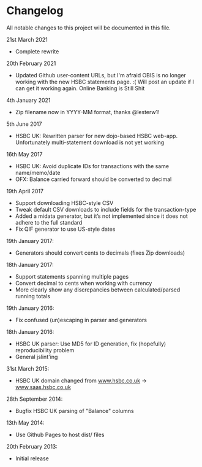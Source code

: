 # Changelog

All notable changes to this project will be documented in this file.

21st March 2021

- Complete rewrite

20th February 2021

- Updated Github user-content URLs, but I'm afraid OBIS is no longer working with the new HSBC statements page. :( Will post an update if I can get it working again. Online Banking is Still Shit

4th January 2021

- Zip filename now in YYYY-MM format, thanks @lesterw1!

5th June 2017

- HSBC UK: Rewritten parser for new dojo-based HSBC web-app. Unfortunately multi-statement download is not yet working

16th May 2017

- HSBC UK: Avoid duplicate IDs for transactions with the same name/memo/date
- OFX: Balance carried forward should be converted to decimal

19th April 2017

- Support downloading HSBC-style CSV
- Tweak default CSV downloads to include fields for the transaction-type
- Added a midata generator, but it’s not implemented since it does not adhere to the full standard
- Fix QIF generator to use US-style dates

19th January 2017:

- Generators should convert cents to decimals (fixes Zip downloads)

18th January 2017:

- Support statements spanning multiple pages
- Convert decimal to cents when working with currency
- More clearly show any discrepancies between calculated/parsed running totals

19th January 2016:

- Fix confused (un)escaping in parser and generators

18th January 2016:

- HSBC UK parser: Use MD5 for ID generation, fix (hopefully) reproducibility problem
- General jslint'ing

31st March 2015:

- HSBC UK domain changed from www.hsbc.co.uk -> www.saas.hsbc.co.uk

28th September 2014:

- Bugfix HSBC UK parsing of "Balance" columns

13th May 2014:

- Use Github Pages to host dist/ files

20th February 2013:

- Initial release
